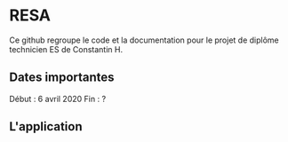 # RESA
Ce github regroupe le code et la documentation pour le projet de diplôme technicien ES de Constantin H. 

## Dates importantes
Début : 6 avril 2020
Fin : ?

## L'application
